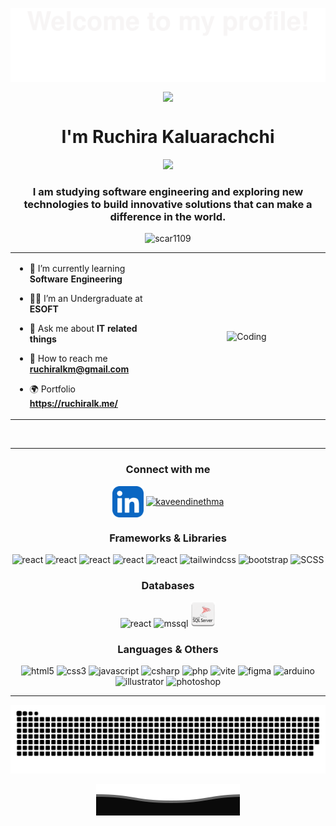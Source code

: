 
<!-------- Image and Name-------->
<p align="center"><picture align="center"><img align="center" src = "https://raw.githubusercontent.com/DevZenMaster/DevZenMaster/34a1603e2a1ec3f038aee7e08279bc4878077d87/assets/Bottom_up.svg"></picture></p>
<p align="center"><picture align="center"><img align="center" src = "https://github.com/7oSkaaa/7oSkaaa/blob/main/Images/about_me.gif?raw=true" width = 70px></picture></p>
<h1 align="center"> I'm Ruchira Kaluarachchi </h1>


<!-------- Typing Effect -------->
<p align="center">
  <a href="https://github.com/DenverCoder1/readme-typing-svg">
    <img src="https://readme-typing-svg.herokuapp.com?font=Time+New+Roman&color=ffff00&size=30&center=true&vCenter=true&width=600&height=100&lines=Software+Engineer...;Software+Developer...;Front-End+Developer...;Love+to+learn+new+stuffs...;">
  </a>
</p>


<!-------- About -------->
<h3 align="center">I am studying software engineering and exploring new technologies to build innovative solutions that can make a difference in the world.</h3>
<p align="center"> <img src="https://komarev.com/ghpvc/?username=ruchiralkm&label=Profile%20views&color=0e75b6&style=flat" alt="scar1109" /> </p>


<!------------- Table --------->
<table align="center">
<tr border="none">
<td width="50%" align="left">
  
- 🌱 I’m currently learning **Software Engineering**

- 🧑‍🎓 I’m an Undergraduate at **ESOFT**

- 💬 Ask me about **IT related things**

- 💌 How to reach me **ruchiralkm@gmail.com**
  
- 🌍 Portfolio **https://ruchiralk.me/**

</td>
<td width="50%" align="center">

  <img align="center" alt="Coding" width="450" src="https://camo.githubusercontent.com/2366b34bb903c09617990fb5fff4622f3e941349e846ddb7e73df872a9d21233/68747470733a2f2f63646e2e6472696262626c652e636f6d2f75736572732f3733303730332f73637265656e73686f74732f363538313234332f6176656e746f2e676966">

</td>

</tr>

</table>


<!------------- Profile Status --------->
<!--- stats & Trophy (start) -->
<!------------
<h3 align="center">My Statistics</h3>
<p align="center">
 
<table align="center">
<tr border="none">
<td width="50%" align="center">
  <img  align="center"  src="https://github-readme-stats.vercel.app/api?username=ruchiralkm&theme=dark&show_icons=true&count_private=true" />
  <br></br>
</td>

<td width="50%" align="center">
  <img  align="center"  src="https://github-readme-stats.anuraghazra1.vercel.app/api/top-langs/?username=ruchiralkm&theme=dark&hide_border=false&no-bg=true&no-frame=true&langs_count=10"/>
  </td>
</tr>
</table>
--------->
<!--- stats (end) -->


<!----
<div align="center">

<a href="https://github.com/0xabdulkhalid/">
  <img src="https://github-readme-stats.vercel.app/api?username=ruchiralkm&include_all_commits=true&count_private=true&show_icons=true&line_height=20&title_color=7A7ADB&icon_color=2234AE&text_color=D3D3D3&bg_color=0,000000,130F40" width="450"/>
  <img src="https://github-readme-stats.vercel.app/api/top-langs?username=ruchiralkm&show_icons=true&locale=en&layout=compact&line_height=20&title_color=7A7ADB&icon_color=2234AE&text_color=D3D3D3&bg_color=0,000000,130F40" width="375"  alt="0xabdulkhalid"/>
</a>

</div>
--->
<br>

<!------------- 🏆 GitHub Trophies --------->
<!------------
## 🏆 GitHub Trophies
![](https://github-profile-trophy.vercel.app/?username=ruchiralkm&theme=radical&no-frame=false&no-bg=true&margin-w=4)
---------->


<hr/>


<!------------- Connect with me --------->
<h3 align="center">Connect with me</h3>
<p align="center">
<a href="https://www.linkedin.com/in/ruchira-kaluarachchi" target="blank"><img align="center" src="https://github.com/tandpfun/skill-icons/blob/main/icons/LinkedIn.svg" alt="kaveendinethma" height="50" width="50" /></a>
<a href="https://www.ruchiralk.me/"><img align="center" src="https://upload.wikimedia.org/wikipedia/commons/thumb/c/cb/Emojione1_1F30D.svg/1200px-Emojione1_1F30D.svg.png" alt="kaveendinethma" height="50" width="50" /></a>
<!-- <a href="https://www.facebook.com/ruchira.kaluarachchi.7/" target="blank"><img align="center" src="https://raw.githubusercontent.com/rahuldkjain/github-profile-readme-generator/master/src/images/icons/Social/facebook.svg" alt="kaveen dinethma" height="50" width="50" /></a>
<a href="https://instagram.com/ruchira_kaluarachchi_" target="blank"><img align="center" src="https://github.com/tandpfun/skill-icons/blob/main/icons/Instagram.svg" alt="kavee_dineth" height="50" width="50" /></a> -->
</p>




<!------------- Languages, Frameworks Databases, others--------->
<h3 align="center"> Frameworks & Libraries</h3>
<p align="center">
<span href="https://react.dev/" target="_blank" rel="noreferrer"> <img src="https://github.com/Scar1109/skill-icons/blob/main/icons/React-Light.svg" alt="react" width="40" height="40"/> </span> <!--- React --->
<span href="https://react.dev/" target="_blank" rel="noreferrer"> <img src="https://raw.githubusercontent.com/ruchiralkm/skill-icons/59059d9d1a2c092696dc66e00931cc1181a4ce1f/icons/Angular-Light.svg" alt="react" width="40" height="40"/> </span> <!--- Angular--->
<span href="https://react.dev/" target="_blank" rel="noreferrer"> <img src="https://raw.githubusercontent.com/ruchiralkm/skill-icons/59059d9d1a2c092696dc66e00931cc1181a4ce1f/icons/VueJS-Light.svg" alt="react" width="40" height="40"/> </span> <!--- Vue --->
<span href="https://react.dev/" target="_blank" rel="noreferrer"> <img src="https://raw.githubusercontent.com/ruchiralkm/skill-icons/59059d9d1a2c092696dc66e00931cc1181a4ce1f/icons/NodeJS-Dark.svg" alt="react" width="40" height="40"/> </span> <!--- Node --->
<span href="https://react.dev/" target="_blank" rel="noreferrer"> <img src="https://raw.githubusercontent.com/ruchiralkm/skill-icons/59059d9d1a2c092696dc66e00931cc1181a4ce1f/icons/ExpressJS-Light.svg" alt="react" width="40" height="40"/> </span> <!--- express --->
<span href="https://tailwindcss.com/" target="_blank" rel="noreferrer"> <img src="https://github.com/Scar1109/skill-icons/blob/main/icons/TailwindCSS-Light.svg" alt="tailwindcss" width="40" height="40"/> </a> <!--- Tailwindcss --->
<span href="https://getbootstrap.com" target="_blank" rel="noreferrer"> <img src="https://github.com/Scar1109/skill-icons/blob/main/icons/Bootstrap.svg" alt="bootstrap" width="40" height="40"/> </span> <!--- Bootstrap --->
<span href="https://sass-lang.com/" target="_blank" rel="noreferrer"> <img src="https://github.com/Scar1109/skill-icons/blob/main/icons/Sass.svg" alt="SCSS" width="40" height="40"/> </span> <!--- SCSS --->  
</p>

<h3 align="center">Databases</h3>
<p align="center">
<span href="https://react.dev/" target="_blank" rel="noreferrer"> <img src="https://raw.githubusercontent.com/ruchiralkm/skill-icons/59059d9d1a2c092696dc66e00931cc1181a4ce1f/icons/MongoDB.svg" alt="react" width="40" height="40"/> </span> <!--- MongoDB --->
<span href="https://www.microsoft.com/en-us/sql-server" target="_blank" rel="noreferrer"> <img src="https://github.com/Scar1109/skill-icons/blob/main/icons/MySQL-Light.svg" alt="mssql" width="40" height="40"/> </span> <!--- MySQL --->
<span href="https://www.mysql.com/" target="_blank" rel="noreferrer"> <img src="https://github.com/ruchiralkm/Small-Testing/blob/main/AI%20Subject/sql-server-icon-png-11352.png" alt="mysql" width="40" height="40"/> </span> <!--- MSSQL --->
</p>

<h3 align="center">Languages & Others</h3>
<p align="center">
<span align="center">
<span href="https://www.w3.org/html/" target="_blank" rel="noreferrer"> <img src="https://github.com/Scar1109/skill-icons/blob/main/icons/HTML.svg" alt="html5" width="40" height="40"/> </span> <!--- HTML --->
<span href="https://www.w3schools.com/css/" target="_blank" rel="noreferrer"> <img src="https://github.com/Scar1109/skill-icons/blob/main/icons/CSS.svg" alt="css3" width="40" height="40"/> </span> <!--- CSS --->
<span href="https://developer.mozilla.org/en-US/docs/Web/JavaScript" target="_blank" rel="noreferrer"> <img src="https://github.com/Scar1109/skill-icons/blob/main/icons/JavaScript.svg" alt="javascript" width="40" height="40"/> </span> <!--- JavaScript --->
<span href="https://www.w3schools.com/cs/" target="_blank" rel="noreferrer"> <img src="https://github.com/Scar1109/skill-icons/blob/main/icons/CS.svg" alt="csharp" width="40" height="40"/> </span> <!--- C# --->
<span href="https://www.php.net" target="_blank" rel="noreferrer"> <img src="https://github.com/Scar1109/skill-icons/blob/main/icons/PHP-Light.svg" alt="php" width="40" height="40"/> </span> <!--- PHP --->
<span href="https://vitejs.dev/" target="_blank" rel="noreferrer"> <img src="https://github.com/Scar1109/skill-icons/blob/main/icons/Vite-Light.svg" alt="vite" width="40" height="40"/> </span> <!--- Vite --->
<span href="https://www.figma.com/" target="_blank" rel="noreferrer"> <img src="https://github.com/Scar1109/skill-icons/blob/main/icons/Figma-Dark.svg" alt="figma" width="40" height="40"/> </span> <!--- Figma --->
<span href="https://www.arduino.cc/" target="_blank" rel="noreferrer"> <img src="https://github.com/Scar1109/skill-icons/blob/main/icons/Arduino.svg" alt="arduino" width="40" height="40"/></span> <!--- Arduino --->
<span href="https://www.adobe.com/in/products/illustrator.html" target="_blank" rel="noreferrer"> <img src="https://github.com/Scar1109/skill-icons/blob/main/icons/Illustrator.svg" alt="illustrator" width="40" height="40"/> </span> <!--- Illustrator --->
<span href="https://www.photoshop.com/en" target="_blank" rel="noreferrer"> <img src="https://github.com/Scar1109/skill-icons/blob/main/icons/Photoshop.svg" alt="photoshop" width="40" height="40"/> </span> <!--- Photoshop --->
</p>



---
<!------------- SNAKE --------->
<p align="center">
  <img  src="https://raw.githubusercontent.com/Elanza-48/Elanza-48/main/resources/img/github-contribution-grid-snake.svg"
    alt="example" />
</p>



<p align="center"><picture align="center"><img align="center" src = "https://raw.githubusercontent.com/DevZenMaster/DevZenMaster/34a1603e2a1ec3f038aee7e08279bc4878077d87/assets/Bottom_down.svg"></picture></p>
